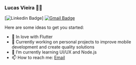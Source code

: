 ### Lucas Vieira :man_technologist:

[![Linkedin Badge](https://img.shields.io/badge/-LinkedIn-blue?style=flat-square&logo=Linkedin&logoColor=white&link=https://www.linkedin.com/in/lucas-vieira-66ba32173/)]
[![Gmail Badge](https://img.shields.io/badge/-Gmail-c14438?style=flat-square&logo=Gmail&logoColor=white&link=mailto:rebeccamanzi@gmail.com)](mailto:lucasmobdev@gmail.com)



Here are some ideas to get you started:

- 💙 In love with Flutter
- 🔭 Currently working on personal projects to improve mobile development and create quality solutions
- 🌱 I’m currently learning UI/UX and Node.js
- 📫 How to reach me: [Email](lucasvp611@hotmail.com)


